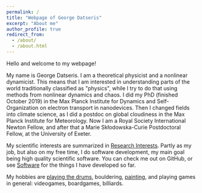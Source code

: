 ```yaml
---
permalink: /
title: "Webpage of George Datseris"
excerpt: "About me"
author_profile: true
redirect_from:
  - /about/
  - /about.html
---
```


Hello and welcome to my webpage!

My name is George Datseris. I am a theoretical physicist and a nonlinear dynamicist. This means that I am interested in understanding parts of the world traditionally classified as "physics", while I try to do that using methods from nonlinear dynamics and chaos. I did my PhD (finished October 2019) in the Max Planck Institute for Dynamics and Self-Organization on electron transport in nanodevices. Then I changed fields into climate science, as I did a postdoc on global cloudiness in the Max Planck Institute for Meteorology. Now I am a Royal Society International Newton Fellow, and after that a Marie Skłodowska-Curie Postdoctoral Fellow, at the University of Exeter.

My scientific interests are summarized in [Research Interests](/research). Partly as my job, but also on my free time, I do software development, my main goal being high quality scientific software. You can check me out on GitHub, or see [Software](/software) for the things I have developed so far.

My hobbies are [playing the drums](/music), bouldering, [painting](https://www.facebook.com/DatsasSPA/), and playing games in general: videogames, boardgames, billiards.